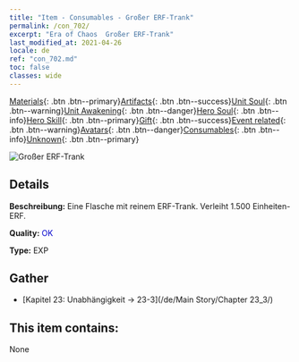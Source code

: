 ```yaml
---
title: "Item - Consumables - Großer ERF-Trank"
permalink: /con_702/
excerpt: "Era of Chaos  Großer ERF-Trank"
last_modified_at: 2021-04-26
locale: de
ref: "con_702.md"
toc: false
classes: wide
---
```

 [Materials](/ItemsDE/){: .btn .btn--primary}[Artifacts](/ItemsDE/Artifacts/){: .btn .btn--success}[Unit Soul](/ItemsDE/UnitSoul/){: .btn .btn--warning}[Unit Awakening](/ItemsDE/UnitAwakening/){: .btn .btn--danger}[Hero Soul](/ItemsDE/HeroSoul/){: .btn .btn--info}[Hero Skill](/ItemsDE/HeroSkill/){: .btn .btn--primary}[Gift](/ItemsDE/Gift/){: .btn .btn--success}[Event related](/ItemsDE/Events/){: .btn .btn--warning}[Avatars](/ItemsDE/Avatars/){: .btn .btn--danger}[Consumables](/ItemsDE/Consumables/){: .btn .btn--info}[Unknown](/ItemsDE/Unknown/){: .btn .btn--primary}

 ![Großer ERF-Trank](/images/t/i_502.png)

## Details
 **Beschreibung:** Eine Flasche mit reinem ERF-Trank. Verleiht 1.500 Einheiten-ERF.

 **Quality:** <span style="color: #0000CD">OK</span>

 **Type:** EXP

## Gather

*    [Kapitel 23: Unabhängigkeit -> 23-3](/de/Main Story/Chapter 23_3/) 

## This item contains:

  None

